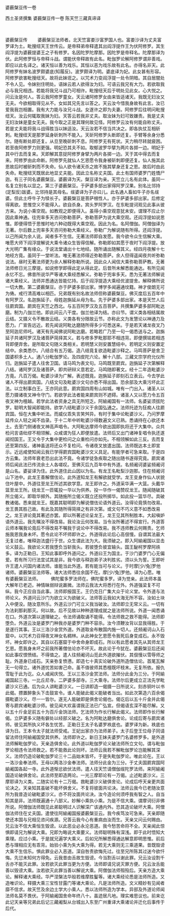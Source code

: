 婆薮槃豆传一卷


西土圣贤撰集
婆薮槃豆传一卷
陈天竺三藏真谛译


　　

婆薮槃豆传
　　婆薮槃豆法师者。北天竺富娄沙富罗国人也。富娄沙译为丈夫富罗译为土。毗搜纽天王世传云。是帝释弟帝释遣其出阎浮提作王为伏阿修罗。其生阎浮提为婆薮提婆王之子有修罗。名因陀罗陀摩那。因陀罗是帝释名。陀摩那译为伏。此阿修罗恒与帝释斗战。谓能伏帝释故有此名。毗伽罗论解阿修罗谓非善戏。即应以此名译之。诸天恒以善为戏乐。其恒以恶为戏乐故有此名。亦得名非天。此阿修罗有妹名波罗颇婆底(知履反)。波罗颇译为明。婆底译为妃。此女甚有形容。阿修罗欲害毗搜纽天。故将此妹诳之。以咒术力变阎浮提一处令阴暗。其自居闇处不令人见。令妹别住明处。语妹云若人欲得汝为妇。可语云我兄有大力。若欲取我必与我兄相违。若能将我兄斗战乃可相许。毗搜纽天后于明处见此女。心大悦之。问云汝是何人。答云我阿修罗童女。天云诸阿修罗女由来皆适诸天。我既无妇汝又无夫。今欲相取得见从不。女如其兄先言以答之。天云汝今惜我身故有此言。汝已爱我我岂相置。我有大力能与汝兄斗战。女遂许之即为夫妻。阿修罗后往明问毗搜纽天。汝云何辄取我妹为妇。天答云若我非丈夫。取汝妹为妇可致嫌责。我是丈夫无妇汝妹是童女无夫。我今取之正是其理何故见怪。阿修罗云汝有何能自称丈夫。若是丈夫能将我斗战得胜当以妹适汝。天云汝若不信当共决之。即各执仗互相斫刺。毗搜纽天是那罗延身斫刺所不能入。天斫阿修罗头断即还复。手臂等余身分悉尔。随有断处即还复。从旦至晚斫刺不息。阿修罗无有死状。天力稍尽转就疲困。若至夜阿修罗力则更强。明妃恐其夫不如。取郁波罗华擘为两片各掷一边。明妃于其中行去而复来。天即解其意捉阿修罗身擘为两片各掷一边。天于其中得去而复来。阿修罗由此命断。阿修罗先就仙人乞恩愿令我身被斫刺即便还复。仙人施其此恩故后时被斫刺而不失命。仙人欲令诸天杀之故不施其擘身还复之恩。故后时由此失命。毗搜纽天既居此地显丈夫能。因此立名称丈夫国。此土有国师婆罗门姓憍尸迦。有三子同名婆薮槃豆。婆薮译为天。槃豆译为亲。天竺立儿名有此体。虽同一名复立别名以显之。第三子婆薮槃豆。于萨婆多部出家得阿罗汉果。别名比邻持(定梨反)跋婆。比邻持是其母名。绂婆译为子亦曰儿。此名通人畜如牛子亦名绂婆。但此土呼牛子为犊长子。婆薮槃豆是菩萨根性人。亦于萨婆多部出家。后修定得离欲。思惟空义不能得入。欲自杀身。宾头罗阿罗汉。在东毗提诃观见此事从彼方来。为说小乘空观。如教观之即便得入。虽得小乘空观意犹未安。谓理不应止尔因此乘神通。往兜率多天咨问弥勒菩萨。弥勒菩萨为说大乘空观。还阎浮提如说思惟。即便得悟于思惟时地六种动既得大乘空观。因此为名。名阿僧伽。阿僧伽译为无著。尔后数上兜率多天咨问弥勒大乘经义。弥勒广为解说随有所得。还阎浮提。以己所闻为余人说。闻者多不生信。无著法师即自发愿。我今欲令众生信解大乘。唯愿大师下阎浮提解说大乘令诸众生皆得信解。弥勒即如其愿于夜时下阎浮提。放大光明广集有缘众。于说法堂诵出十七地经。随所诵出随解其义。经四月夜解十七地经方竟。虽同于一堂听法。唯无著法师得近弥勒菩萨。余人但得遥闻夜共听弥勒说法。昼时无著法师更为余人解释弥勒所说。因此众人闻信大乘弥勒菩萨教。无著法师修日光三摩提。如说修学即得此定从得此定。后昔所未解悉能通达。有所见闻永忆不忘。佛昔所说华严等诸大乘经悉解义。弥勒于兜率多天。悉为无著法师解说诸大乘经义。法师并悉通达皆能忆持。后于阎浮提造大乘经优波提舍。解释佛所说一切大教。第二婆薮槃豆。亦于萨婆多部出家。博学多闻遍通坟籍。神才俊朗无可为俦。戒行清高难以相匹。兄弟既有别名故法师但称婆薮槃豆。佛灭度后五百年中有阿罗汉。名迦旃延子。母姓迦旃延从母为名。先于萨婆多部出家。本是天竺人后往罽宾国。罽宾在天竺之西北。与五百阿罗汉及五百菩萨。共撰集萨婆多部阿毗达磨。制为八伽兰他。即此间云八干度。伽兰他译为结。亦曰节。谓义类各相结属故云结。又摄义令不散故云结。义类各有分限故云节。亦称此文为发慧论以神通力及愿力。广宣告远近。若先闻说阿毗达磨随所得多少可悉送来。于是若天诸龙夜叉乃至阿迦尼师吒。诸天有先闻佛说阿毗达磨。若略若广乃至一句一偈悉送与之。迦旃延子共诸阿罗汉及诸菩萨简择其义。若与修多罗毗那耶不相违背。即便撰铭若相违背即便弃舍。是所取文句随义类相关。若明慧义则安置慧结中。若明定义则安置定结中。余类悉尔。八结合有五万偈。造八结竟复欲造毗婆沙释之。马鸣菩萨是舍卫国婆枳多土人。通八分毗伽罗论。及四皮陀六论。解十八部。三藏文宗学府允仪所归。迦旃延子遣人往舍卫国。请马鸣为表文句。马鸣既至罽宾。迦旃延子次第解释八结。诸阿罗汉及诸菩萨。即共研辩义意若定。马鸣随即著文。经十二年造毗婆沙方竟。凡百万偈。毗婆沙译为广解。表述既竟。迦旃延子即刻石立表云。今去学此诸人不得出罽宾国。八结文句及毗婆沙文句亦悉不得出国。恐余部及大乘污坏此正法。以立制事白王。王亦同此意。罽宾国四周有山如城。唯有一门出入。诸圣人以愿力摄诸夜叉神令守门。若欲学此法者能来罽宾则不遮碍。诸圣人又以愿力令五百夜叉神为檀越。若学此法者资身之具无所短乏。阿緰阇国有一法师。名婆娑须拔陀罗。聪明大智闻即能持。欲学八结毗婆沙义于余国弘通之。法师托迹为狂痴人往罽宾国。恒在大集中听法。而威仪乖失言笑舛异。有时于集中论毗婆沙义。乃问罗摩延传众人轻之闻不齿录。于十二年中听毗婆沙得数遍文义已熟。悉诵持在心欲还本土。去至门侧诸夜叉神高声唱令。大阿毗达摩师今欲出国即执将还于大集中。众共检问言语纰缪不相领解。众咸谓为狂人即便放遣。法师后又出门诸神复唱令执还遂闻彻国王。王又令于大集中更检问之众重检问亦如先。不相领解如此三反。去而复还至第四反。诸神虽送将还众不复检问。令诸夜叉放遣出国。法师既达本土即宣示。近远咸使知闻云我已学得罽宾国毗婆沙文义具足。有能学者可急来取。于是四方云集。法师年衰老恐出此法不竟。令诸学徒急疾取之随出随书遂得究竟。罽宾诸师后闻此法已传流余土人各嗟叹。至佛灭后九百年中有外道。名频阇诃婆娑频阇诃是山名。婆娑译为住。此外道住此山因以为名。有龙王名毗梨沙迦那。住在频阇诃山下池中。此龙王善解僧佉论。此外道知龙王有解欲就受学。龙王变身作仙人状貌住叶屋中。外道往至龙王所述其欲学意。龙王即许之。外道采华满一大篮。头戴华篮至龙王所。绕龙王一匝辄投一华以为供养。投一华作一偈赞叹龙王。随闻随破其所立偈义。即取华掷外。其随施所立偈义既立还投所掷华。如此投一篮华尽。具破教诸偈。悉来就龙王。既嘉其聪明即为解说僧佉论语外道云。汝得论竟慎勿改易。龙王畏其胜己故。有此及其随所得简择之有非次第。或文句不巧义意不如悉改易之。龙王讲论竟其著述亦罢。即以所著述论呈龙王。龙王见其所制胜本。大起嗔妒语外道云。我先嘱汝不得改易。我论汝云何改易。当令汝所著述不得宣行。外道答云师本嘱我论竟后不得改易不嘱我于说论中不得改易。我不违师教云何赐责。乞师施我恩我身未坏。愿令此论不坏师即许之。外道得此论后心高佷慢。自谓其法最大无复过者。唯释迦法盛行于世。众生谓此法为大。我须破之。即入阿緰阇国以显击论义鼓云。我欲论义若我堕负当斩我头。若彼堕负彼宜输头。国王馝柯罗摩阿祑多。译为正勒日。王知此事即呼外道问之。外道曰王为国主。于沙门婆罗门心无偏爱。若有所习行法宜试其是非。我今欲与释迦弟子决判胜劣。须以头为誓。王即听许王遣人问国内诸法师。谁能当此外道。若有能当可与论义。于时摩[少/兔]罗他诸师。婆薮槃豆法师等。诸大法师悉往余国不在。摩[少/兔]罗他。译为心愿。唯有婆薮槃豆法师。
　　佛陀蜜多罗法师在。佛陀蜜多罗。译为觉亲。此法师本虽大解年已老迈。神情昧弱辩说羸微。法师云我法大将悉行在外。外道强梁复不可纵。我今正应自当此事。法师即报国王。王仍克日广集大众于论义堂。令外道与法师论义。外道问云沙门为欲立义为欲破义。法师答云我如大海无所不容。汝如土块入中便没。随汝意所乐。外道云沙门可立义我当破汝。法师即立无常义云。一切有为法刹那刹那灭。何以故。后不见故以种种道理成就之是法师所说。外道一闻悉诵在口。外道次第以道理破之。令法师诵取诵不能得。令法师救之救不能得。法师即堕负。外道云汝是婆罗门种我亦是婆罗门种不容杀。汝今须鞭汝背以显我得胜。于是遂行其事。王以三洛沙金赏外道。外道取金布散国内施一切人。还频阇诃山入石窟中。以咒术力召得夜叉神女名稠林。从此神女乞恩愿令我死后身变成石。永不毁坏。神女即许之。其自以石塞窟于中舍命身即成石。所以有此愿者其先从其师龙王乞恩。愿我身未坏之前我所著僧佉论亦不坏灭。故此论于今犹在。婆薮槃豆后还闻如此事叹恨愤结。不得值之。遣人往频阇诃山觅此外道欲摧伏。其佷慢以雪辱师之耻。外道身已成石。天亲弥复愤懑。即造七十真实论破外道所造僧佉论。首尾瓦解无一句得立。诸外道忧苦如害己命。虽不值彼师其悉檀既坏枝末。无复所依。报仇雪耻于此为讫。众人咸闻庆悦。王以三洛沙金赏法师。法师分此金为三分。于阿緰阇国起三寺。一比丘尼寺。二萨婆多部寺。三大乘寺。法师尔后更成立正法先学毗婆沙义已通。后为众人讲毗婆沙义。一日讲即造一偈摄一日所说义。刻赤铜叶以书此偈。摽置醉象头下击鼓宣令。谁人能破此偈义能破者当出。如此次第造六百余偈摄毗婆沙义。尽一一皆尔。遂无人能破即是俱舍论偈也。偈讫后以五十斤金并此偈寄与罽宾诸毗婆沙师。彼见闻大欢喜谓我正法已广弘宣。但偈语玄深不能尽解。又以五十斤金足前五十为百斤金饷法师。乞法师为作长行解此偈义。法师即作长行解偈。立萨婆多义随有僻处以经部义破之。名为阿毗达磨俱舍论。论成后寄与罽宾诸师。彼见其所执义坏各生忧苦。正勒日王太子名婆罗袟底也。婆罗译为新。袟底也译为日。王本令太子就法师受戒。王妃出家亦为法师弟子。太子后登王位母子同请留法师住阿緰阇国受其供养。法师即许之。新日王妹夫婆罗门名婆修罗多。是外道法师解毗伽罗论。天亲造俱舍论。此外道以毗伽罗论义破法师所立文句。谓与毗伽罗论相违令法师救之。若不能救此论则坏。法师云我若不解毗伽罗论岂能解其深义。法师仍造论破毗伽罗论三十二品始末皆坏。于是失毗伽罗论。唯此论在。王以一洛沙金奉法师。王母以两洛沙金奉法师。法师分此金为三分。于丈夫国罽宾国阿緰阇国各起一寺。此外道惭忿欲伏法师。遣人往天竺请僧伽绂陀罗法师。来阿緰阇国造论破俱舍论。此法师至即造两论。一光三摩耶论有一万偈。止述毗婆沙义。三摩耶译为义类。二随实论有十二万偈。救毗婆沙义破俱舍论。论成后呼天亲更共面论决之。天亲知其虽破不能坏俱舍义。不复将彼面共论决。法师云我今已老随汝意所为我昔造论破毗婆沙义。亦不将汝面共论决。汝今造论何须呼我有智之人。自当知其是非。法师既遍通十八部义。妙解小乘执小乘。为是不信大乘。谓摩诃衍非佛所说。阿僧伽法师既见此弟聪明过人识解深广该通内外。恐其造论破坏大乘。阿僧伽法师住在丈夫国。遣使往阿緰阇国报婆薮槃豆云。我今疾笃汝可急来。天亲即随使还本国与兄相见咨问疾源。兄答云我今心有重病由汝而生。天亲又问云何赐由。兄云汝不信大乘恒生毁谤。以此恶业必永沦恶道。我今愁苦命将不全。天亲闻此惊惧即请兄为解说大乘。兄即为略说大乘要义。法师聪明殊有深浅。即于此时悟知大乘理。应过小乘。于是就兄遍学大乘义。后如兄所解悉得通达解意即明思惟。前后悉与理相应无有乖背。始验小乘为失大乘为得。若无大乘则无三乘道果。昔既毁谤大乘不生信乐。惧此罪业必入恶道。深自咎责欲悔先过。往至兄所陈其过迷今欲忏悔。先愆未知何方得免。云我昔由舌故生毁谤。今当割舌以谢此罪。兄云汝设割千舌亦不能灭此罪。汝若欲灭此罪当更为方便。法师即请兄说灭罪方便。兄云汝舌能善以毁谤大乘。汝若欲灭此罪当善以解说大乘。阿僧伽法师殂殁后。天亲方造大乘论。解释诸大乘经。华严涅槃法华般若维摩胜鬘等。诸大乘经论悉是法师所造。又造唯识论。释摄大乘三宝性甘露门等诸大乘论。凡是法师所造。文义精妙有见闻者靡不信求。故天竺及余边土学大小乘人。悉以法师所造为学本。异部及外道论师闻法师名莫不畏伏。于阿緰阇国舍命年终八十。虽迹居凡地。理实难思议也。前来讫此记天亲等兄弟此后记三藏阇梨从台城出入东至广州重译大乘诸论并迁化后事传于后代。

